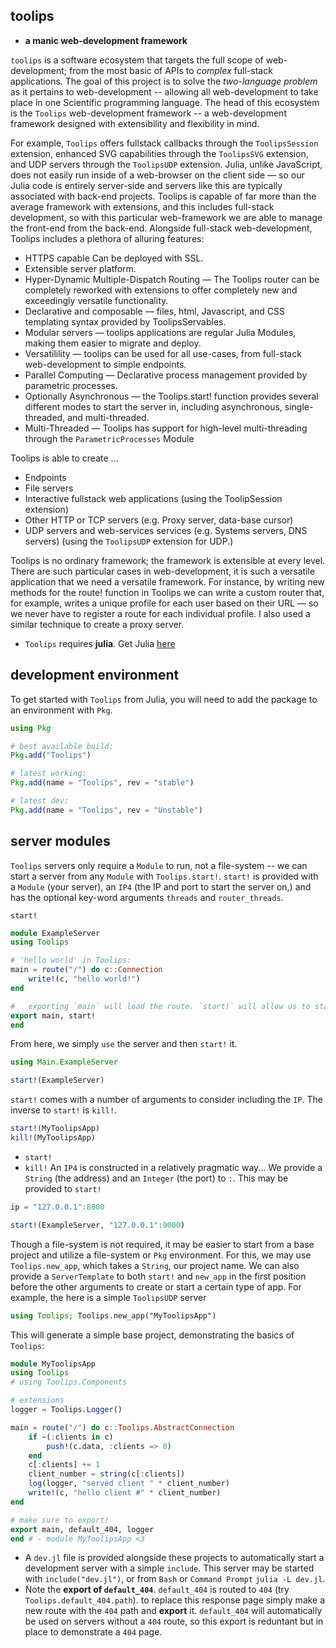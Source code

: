 ## toolips
- **a manic web-development framework**

`toolips` is a software ecosystem that targets the full scope of web-development; from the most basic of APIs to *complex* full-stack applications. The goal of this project is to solve the *two-language problem* as it pertains to web-development -- allowing all web-development to take place in one Scientific programming language. The head of this ecosystem is the `Toolips` 
web-development framework -- a web-development framework designed with extensibility and flexibility in mind. 

For example, `Toolips` offers fullstack callbacks through the `ToolipsSession` extension, enhanced SVG capabilities through the `ToolipsSVG` extension, and UDP servers through the `ToolipsUDP` extension.
Julia, unlike JavaScript, does not easily run inside of a web-browser on the client side — so our Julia code is entirely server-side and servers like this are typically associated with back-end projects. 
Toolips is capable of far more than the average framework with extensions, and this includes full-stack development, so with this particular web-framework we are able to manage the front-end from the back-end.
Alongside full-stack web-development, Toolips includes a plethora of alluring features:
- HTTPS capable Can be deployed with SSL.
- Extensible server platform.
- Hyper-Dynamic Multiple-Dispatch Routing — The Toolips router can be completely reworked with extensions to offer completely new and exceedingly versatile functionality.
- Declarative and composable — files, html, Javascript, and CSS templating syntax provided by ToolipsServables.
- Modular servers — toolips applications are regular Julia Modules, making them easier to migrate and deploy.
- Versatilility — toolips can be used for all use-cases, from full-stack web-development to simple endpoints.
- Parallel Computing — Declarative process management provided by parametric processes.
- Optionally Asynchronous — the Toolips.start! function provides several different modes to start the server in, including asynchronous, single-threaded, and multi-threaded.
- Multi-Threaded — Toolips has support for high-level multi-threading through the `ParametricProcesses` Module

Toolips is able to create …

- Endpoints
- File servers
- Interactive fullstack web applications (using the ToolipSession extension)
- Other HTTP or TCP servers (e.g. Proxy server, data-base cursor)
- UDP servers and web-services services (e.g. Systems servers, DNS servers) (using the `ToolipsUDP` extension for UDP.)

Toolips is no ordinary framework; the framework is extensible at every level. There are such particular cases in web-development, it is such a versatile application that we need a versatile framework. For instance, by writing new methods for the route! function in Toolips we can write a custom router that, for example, writes a unique profile for each user based on their URL — so we never have to register a route for each individual profile. I also used a similar technique to create a proxy server.
- `Toolips` requires **julia**. Get Julia [here](https://julialang.org/)
## development environment
To get started with `Toolips` from Julia, you will need to add the package to an environment with `Pkg`.
```julia
using Pkg

# best available build:
Pkg.add("Toolips")

# latest working:
Pkg.add(name = "Toolips", rev = "stable")

# latest dev:
Pkg.add(name = "Toolips", rev = "Unstable")
```
## server modules
`Toolips` servers only require a `Module` to run, not a file-system -- we can start a server from any `Module` with `Toolips.start!`. 
`start!` is provided with a `Module` (your server), an `IP4` (the IP and port to start the server on,) and has the optional key-word arguments `threads` and `router_threads`.
```docstrings
start!
```
```julia
module ExampleServer
using Toolips

# 'hello world' in Toolips:
main = route("/") do c::Connection
    write!(c, "hello world!")
end

#   exporting `main` will load the route. `start!` will allow us to start the server.
export main, start!
end
```
From here, we simply `use` the server and then `start!` it.
```julia
using Main.ExampleServer

start!(ExampleServer)
```
`start!` comes with a number of arguments to consider including the `IP`. The inverse to `start!` is `kill!`.
```julia
start!(MyToolipsApp)
kill!(MyToolipsApp)
```
- `start!`
- `kill!`
An `IP4` is constructed in a relatively pragmatic way... We provide a `String` (the address) and an `Integer` (the port) to `:`. This may be provided to `start!`
```julia
ip = "127.0.0.1":8000
```
```julia
start!(ExampleServer, "127.0.0.1":9000)
```
Though a file-system is not required, it may be easier to start from a base project and utilize a file-system or `Pkg` environment. 
For this, we may use `Toolips.new_app`, which takes a `String`, our project name. We can also provide a `ServerTemplate` to both 
`start!` and `new_app` in the first position before the other arguments to create or start a certain type of app. For example, 
the here is a simple `ToolipsUDP` server
```julia
using Toolips; Toolips.new_app("MyToolipsApp")
```
This will generate a simple base project, demonstrating the basics of `Toolips`:
```julia
module MyToolipsApp
using Toolips
# using Toolips.Components

# extensions
logger = Toolips.Logger()

main = route("/") do c::Toolips.AbstractConnection
    if ~(:clients in c)
        push!(c.data, :clients => 0)
    end
    c[:clients] += 1
    client_number = string(c[:clients])
    log(logger, "served client " * client_number)
    write!(c, "hello client #" * client_number)
end

# make sure to export!
export main, default_404, logger
end # - module MyToolipsApp <3
```
- A `dev.jl` file is provided alongside these projects to automatically start a development server with a simple `include`. This server may be started with `include("dev.jl")`, or from `Bash` or `Command Prompt` `julia -L dev.jl`.
- Note the **export of `default_404`**. `default_404` is routed to `404` (try `Toolips.default_404.path`). to replace this response page simply make a new route with the `404` path and **export** it. `default_404` will automatically be used on servers without a `404` route, so this export is reduntant but in place to demonstrate a `404` page.
